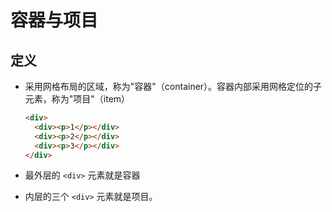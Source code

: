 # 容器与项目

## 定义

+ 采用网格布局的区域，称为"容器"（container）。容器内部采用网格定位的子元素，称为"项目"（item）

  ```html
  <div>
    <div><p>1</p></div>
    <div><p>2</p></div>
    <div><p>3</p></div>
  </div>
  ```

+ 最外层的 `<div>` 元素就是容器
+ 内层的三个 `<div>` 元素就是项目。
